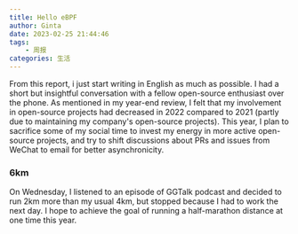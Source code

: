 ```yaml
---
title: Hello eBPF
author: Ginta
date: 2023-02-25 21:44:46
tags:
    - 周报
categories: 生活
---
```

From this report, i just start writing in English as much as possible.
I had a short but insightful conversation with a fellow open-source enthusiast over the phone. As mentioned in my year-end review, I felt that my involvement in open-source projects had decreased in 2022 compared to 2021 (partly due to maintaining my company's open-source projects). This year, I plan to sacrifice some of my social time to invest my energy in more active open-source projects, and try to shift discussions about PRs and issues from WeChat to email for better asynchronicity.

### 6km
On Wednesday, I listened to an episode of GGTalk podcast and decided to run 2km more than my usual 4km, but stopped because I had to work the next day. I hope to achieve the goal of running a half-marathon distance at one time this year.

